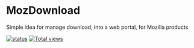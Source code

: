 MozDownload
===========

Simple idea for manage download, into a web portal, for Mozilla products

[![status](https://sourcegraph.com/api/repos/github.com/A35G/MozDownload/badges/status.png)](https://sourcegraph.com/github.com/A35G/MozDownload)
[![Total views](https://sourcegraph.com/api/repos/github.com/A35G/MozDownload/counters/views.png)](https://sourcegraph.com/github.com/A35G/MozDownload)
